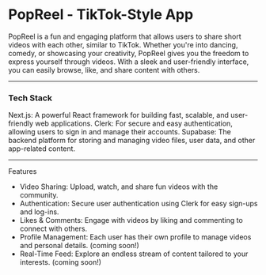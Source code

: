 # PopReel - TikTok-Style App

PopReel is a fun and engaging platform that allows users to share short videos with each other, similar to TikTok. Whether you're into dancing, comedy, or showcasing your creativity, PopReel gives you the freedom to express yourself through videos. With a sleek and user-friendly interface, you can easily browse, like, and share content with others.

---

### Tech Stack
Next.js: A powerful React framework for building fast, scalable, and user-friendly web applications.
Clerk: For secure and easy authentication, allowing users to sign in and manage their accounts.
Supabase: The backend platform for storing and managing video files, user data, and other app-related content.

---

Features
- Video Sharing: Upload, watch, and share fun videos with the community.
- Authentication: Secure user authentication using Clerk for easy sign-ups and log-ins.
- Likes & Comments: Engage with videos by liking and commenting to connect with others.
- Profile Management: Each user has their own profile to manage videos and personal details. (coming soon!)
- Real-Time Feed: Explore an endless stream of content tailored to your interests. (coming soon!)
